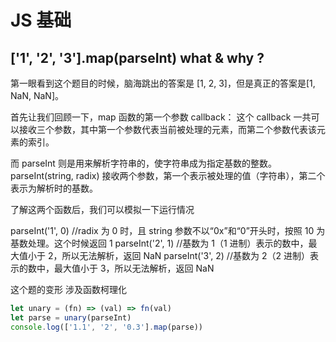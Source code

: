 # JS 基础

## ['1', '2', '3'].map(parseInt) what & why ?

第一眼看到这个题目的时候，脑海跳出的答案是 [1, 2, 3]，但是真正的答案是[1, NaN, NaN]。

首先让我们回顾一下，map 函数的第一个参数 callback：
这个 callback 一共可以接收三个参数，其中第一个参数代表当前被处理的元素，而第二个参数代表该元素的索引。

而 parseInt 则是用来解析字符串的，使字符串成为指定基数的整数。
parseInt(string, radix)
接收两个参数，第一个表示被处理的值（字符串），第二个表示为解析时的基数。

了解这两个函数后，我们可以模拟一下运行情况

parseInt('1', 0) //radix 为 0 时，且 string 参数不以“0x”和“0”开头时，按照 10 为基数处理。这个时候返回 1
parseInt('2', 1) //基数为 1（1 进制）表示的数中，最大值小于 2，所以无法解析，返回 NaN
parseInt('3', 2) //基数为 2（2 进制）表示的数中，最大值小于 3，所以无法解析，返回 NaN

这个题的变形
涉及函数柯理化

```js
let unary = (fn) => (val) => fn(val)
let parse = unary(parseInt)
console.log(['1.1', '2', '0.3'].map(parse))
```
